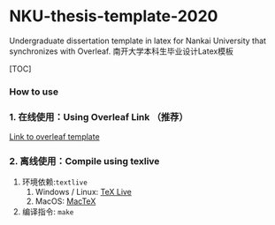 # NKU-thesis-template-2020
Undergraduate dissertation template in latex for Nankai University that synchronizes with Overleaf. 南开大学本科生毕业设计Latex模板

[TOC]

###  How to use
### 1. 在线使用：Using Overleaf Link （推荐）
[Link to overleaf template](https://www.overleaf.com/latex/templates/nku-dissertation-template2020/ryscpwbhbmhs)
### 2. 离线使用：Compile using texlive
1. 环境依赖:`textlive`
   1. Windows / Linux: [TeX Live](https://www.tug.org/texlive/)
   2. MacOS: [MacTeX](http://www.tug.org/mactex/)
2. 编译指令: `make`
